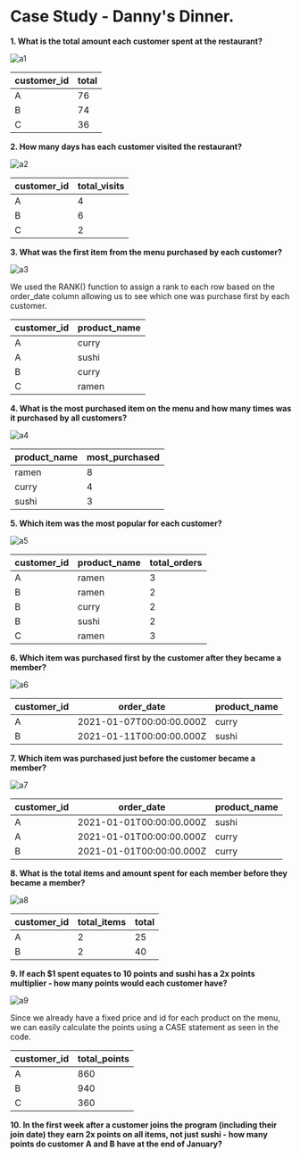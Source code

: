 # Case Study - Danny's Dinner. 
**1. What is the total amount each customer spent at the restaurant?**

![a1](https://user-images.githubusercontent.com/130475600/232515065-52996013-e017-4819-ae3d-ed0b24dd24b6.PNG)

| customer_id | total |
| ----------- | ----- |
| A           | 76    |
| B           | 74    |
| C           | 36    |


**2. How many days has each customer visited the restaurant?**

![a2](https://user-images.githubusercontent.com/130475600/232522776-0fb3e5f2-a255-496c-8b2c-62329e9bf1c4.PNG)


| customer_id | total_visits |
| ----------- | ----- |
| A           | 4    |
| B           | 6    |
| C           | 2   |

**3. What was the first item from the menu purchased by each customer?**

![a3](https://user-images.githubusercontent.com/130475600/232528286-5ada29cc-0291-48f6-ad60-c104a7d129a9.PNG)

We used the RANK() function to assign a rank to each row based on the order_date column allowing us to see which one was purchase first by each customer. 

| customer_id | product_name |
| ----------- | ------------ |
| A           | curry        |
| A           | sushi        |
| B           | curry        |
| C           | ramen        |

**4. What is the most purchased item on the menu and how many times was it purchased by all customers?**

![a4](https://user-images.githubusercontent.com/130475600/232539364-d660a950-94b5-4681-9847-a1534b3e9f58.PNG)

| product_name | most_purchased |
| ------------ | -------------- |
| ramen        | 8              |
| curry        | 4              |
| sushi        | 3              |

**5. Which item was the most popular for each customer?**

![a5](https://user-images.githubusercontent.com/130475600/232545380-593781cb-5984-4c0a-81cd-97a366cc9fa3.PNG)

| customer_id | product_name | total_orders |
| ----------- | ------------ | ------------ |
| A           | ramen        | 3            |
| B           | ramen        | 2            |
| B           | curry        | 2            |
| B           | sushi        | 2            |
| C           | ramen        | 3            |

**6. Which item was purchased first by the customer after they became a member?**

![a6](https://user-images.githubusercontent.com/130475600/232549744-017de31c-eba9-463a-b06c-35cb8d422865.PNG)

| customer_id | order_date               | product_name |
| ----------- | ------------------------ | ------------ |
| A           | 2021-01-07T00:00:00.000Z | curry        |
| B           | 2021-01-11T00:00:00.000Z | sushi        |


**7. Which item was purchased just before the customer became a member?**

![a7](https://user-images.githubusercontent.com/130475600/232551850-2f27403f-856e-42a6-9668-3591d92c0a8f.PNG)

| customer_id | order_date               | product_name |
| ----------- | ------------------------ | ------------ |
| A           | 2021-01-01T00:00:00.000Z | sushi        |
| A           | 2021-01-01T00:00:00.000Z | curry        |
| B           | 2021-01-01T00:00:00.000Z | curry        |

**8. What is the total items and amount spent for each member before they became a member?**

![a8](https://user-images.githubusercontent.com/130475600/232554066-2f789f31-7036-4f2f-b839-c39612291830.PNG)

| customer_id | total_items | total |
| ----------- | ----------- | ----- |
| A           | 2           | 25    |
| B           | 2           | 40    |

**9. If each $1 spent equates to 10 points and sushi has a 2x points multiplier - how many points would each customer have?**

![a9](https://user-images.githubusercontent.com/130475600/232558031-ff3a46ba-4444-450c-adec-5d3237dd3693.PNG)

Since we already have a fixed price and id for each product on the menu, we can easily calculate the points using a CASE statement as seen in the code. 

| customer_id | total_points |
| ----------- | ------------ |
| A           | 860          |
| B           | 940          |
| C           | 360          |

**10. In the first week after a customer joins the program (including their join date) they earn 2x points on all items, not just sushi - how many points do customer A and B have at the end of January?**


